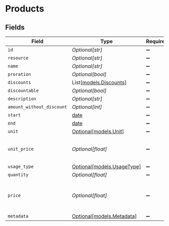 # Products


## Fields

| Field                                                                | Type                                                                 | Required                                                             | Description                                                          |
| -------------------------------------------------------------------- | -------------------------------------------------------------------- | -------------------------------------------------------------------- | -------------------------------------------------------------------- |
| `id`                                                                 | *Optional[str]*                                                      | :heavy_minus_sign:                                                   | N/A                                                                  |
| `resource`                                                           | *Optional[str]*                                                      | :heavy_minus_sign:                                                   | N/A                                                                  |
| `name`                                                               | *Optional[str]*                                                      | :heavy_minus_sign:                                                   | N/A                                                                  |
| `proration`                                                          | *Optional[bool]*                                                     | :heavy_minus_sign:                                                   | N/A                                                                  |
| `discounts`                                                          | List[[models.Discounts](../models/discounts.md)]                     | :heavy_minus_sign:                                                   | N/A                                                                  |
| `discountable`                                                       | *Optional[bool]*                                                     | :heavy_minus_sign:                                                   | N/A                                                                  |
| `description`                                                        | *Optional[str]*                                                      | :heavy_minus_sign:                                                   | N/A                                                                  |
| `amount_without_discount`                                            | *Optional[int]*                                                      | :heavy_minus_sign:                                                   | N/A                                                                  |
| `start`                                                              | [date](https://docs.python.org/3/library/datetime.html#date-objects) | :heavy_minus_sign:                                                   | N/A                                                                  |
| `end`                                                                | [date](https://docs.python.org/3/library/datetime.html#date-objects) | :heavy_minus_sign:                                                   | N/A                                                                  |
| `unit`                                                               | [Optional[models.Unit]](../models/unit.md)                           | :heavy_minus_sign:                                                   | N/A                                                                  |
| `unit_price`                                                         | *Optional[float]*                                                    | :heavy_minus_sign:                                                   | The unit price of the product in cents                               |
| `usage_type`                                                         | [Optional[models.UsageType]](../models/usagetype.md)                 | :heavy_minus_sign:                                                   | N/A                                                                  |
| `quantity`                                                           | *Optional[float]*                                                    | :heavy_minus_sign:                                                   | N/A                                                                  |
| `price`                                                              | *Optional[float]*                                                    | :heavy_minus_sign:                                                   | The total usage price of the product in cents                        |
| `metadata`                                                           | [Optional[models.Metadata]](../models/metadata.md)                   | :heavy_minus_sign:                                                   | N/A                                                                  |